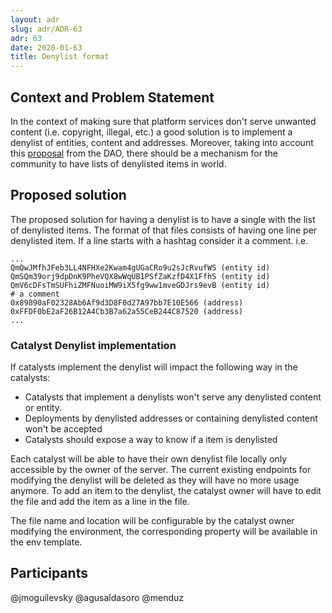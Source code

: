 ```yaml
---
layout: adr
slug: adr/ADR-63
adr: 63
date: 2020-01-63
title: Denylist format
---
```


## Context and Problem Statement

In the context of making sure that platform services don't serve unwanted content (i.e. copyright, illegal, etc.) a good solution is to implement a denylist of entities, content and addresses. Moreover, taking into account this [proposal](https://governance.decentraland.org/proposal/?id=f68cd110-3e8c-11ec-be0c-afec86cba5e5) from the DAO, there should be a mechanism for the community to have lists of denylisted items in world.

## Proposed solution

The proposed solution for having a denylist is to have a single with the list of denylisted items. The format of that files consists of having one line per denylisted item. If a line starts with a hashtag consider it a comment.
i.e.

```
...
QmQwJMfhJFeb3LL4NFHXe2Kwam4gUGaCRo9u2sJcRvufWS (entity id)
QmSQm39orj9dpDnK9PheVQX8wWqUB1PSfZaKzfD4X1FfhS (entity id)
QmV6cDFsTmSUFhiZMFNuoiMW9iX5fg9ww1mveGDJrs9evB (entity id)
# a comment
0x89890aF02328Ab6Af9d3D8F0d27A97bb7E10E566 (address)
0xFFDF0bE2aF26B12A4Cb3B7a62a55CeB244C87520 (address)
...
```

### Catalyst Denylist implementation

If catalysts implement the denylist will impact the following way in the catalysts:

- Catalysts that implement a denylists won't serve any denylisted content or entity.
- Deployments by denylisted addresses or containing denylisted content won't be accepted
- Catalysts should expose a way to know if a item is denylisted

Each catalyst will be able to have their own denylist file locally only accessible by the owner of the server. The current existing endpoints for modifying the denylist will be deleted as they will have no more usage anymore. To add an item to the denylist, the catalyst owner will have to edit the file and add the item as a line in the file.

The file name and location will be configurable by the catalyst owner modifying the environment, the corresponding property will be available in the env template. 


## Participants

@jmoguilevsky
@agusaldasoro
@menduz
